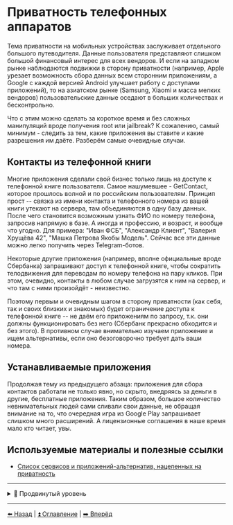 # Приватность телефонных аппаратов

Тема приватности на мобильных устройствах заслуживает отдельного большого путеводителя. Данные пользователя представляют слишком большой финансовый интерес для всех вендоров. И если на западном рынке наблюдаются подвижки в сторону приватности (например, Apple урезает возможность сбора данных всем сторонним приложениям, а Google с каждой версией Android улучшает работу с доступами приложений), то на азиатском рынке (Samsung, Xiaomi и масса мелких вендоров) пользовательские данные оседают в больших количествах и бесконтрольно.

Что с этим можно сделать за короткое время и без сложных манипуляций вроде получения root или jailbreak? К сожалению, самый минимум - следить за тем, какие приложения вы ставите и какие разрешения им даёте. Разберём самые очевидные случаи.

## Контакты из телефонной книги

Многие приложения сделали свой бизнес только лишь на доступе к телефонной книге пользователя. Самое нашумевшее - GetContact, которое прошлось волной и по российским пользователям. Принцип прост -- связка из имени контакта и телефонного номера из вашей книги утекают на сервера, там объединяются в одну базу данных. После чего становится возможным узнать ФИО по номеру телефона, запросив напрямую в базе. А иногда и профессию, и возраст, и вообще что угодно. Для примера: "Иван ФСБ", "Александр Клиент", "Валерия Хрущёва 42", "Машка Петрова Якобы Модель". Сейчас все эти данные можно легко получить через Telegram-ботов.

Некоторые другие приложения (например, вполне официальные вроде Сбербанка) запрашивают доступ к телефонной книге, чтобы сократить телодвижения для переводам по номеру телефона на пару кликов. При этом, очевидно, контакты в любом случае загрузятся к ним на сервер, и что там с ними произойдёт - неизвестно.

Поэтому первым и очевидным шагом в сторону приватности (как себя, так и своих близких и знакомых) будет ограничение доступа к телефонной книге -- не даём его приложениям по запросу, т.к. они должны функционировать без него (Сбербанк прекрасно обходится и без этого). В противном случае внимательно изучаем приложение и ищем альтернативы, если оно безоговорочно требует дать ваши номера.

## Устанавливаемые приложения

Продолжая тему из предыдущего абзаца: приложения для сбора контактов работали не только явно, но скрыто, внедряясь за деньги в другие, бесплатные приложения.
Таким образом, большое количество невнимательных людей сами сливали свои данные, не обращая внимание на то, что очередная игра из Google Play запрашивает
слишком много расширений. А лицензионные соглашения в наше время мало кто читает, увы.

## Используемые материалы и полезные ссылки

- [Список сервисов и приложений-альтернатив, нацеленных на приватность](https://github.com/pluja/awesome-privacy)

---

<details>
  <summary>🥷 Продвинутый уровень</summary>


## Wi-Fi

Каждый телефон, который может подключиться к беспроводной интернет-сети, обладает MAC-адресом. Этот адрес используется телефоном
не только во время подключения, но и даже при поиске "знакомых" Wi-Fi-сетей вокруг.

Этим пользуются компании, организующие интернет в общественных пространствах. Они настраивают свои устройства на сбор всех MAC-адресов
проходящих вокруг людей. Таким образом, становится возможным не только отслеживать перемещения и посещения, но даже следить за конкретными
людьми до места жительства. А если человек подключился к "опасной" точке доступа, то становится возможным связать телефон с ним напрямую.

Отдельная заметка касательно сбора MAC-адресов телефонов, находящихся в режиме поиска сетей. Устройства Apple по умолчанию поддерживают
создание случайных MAC при поиске, с версии iOS 14 также делают случайные адреса для каждой сети Wi-Fi при подключении. Устройства Android
менее приватны, возможность использования случайных идентификаторов появилась только с версии Android 10.

**Придерживайтесь следующих правил:**
- Выключайте Wi-Fi на устройстве, когда он вам не нужен.
- Не подключайтесь к публичным беспроводными сетям.
- Периодически очищайте список известных Wi-Fi в телефоне.

*Раздел будет дополняться*

- [Прошли мимо кафе, а вам тут же показали его рекламу? Это не паранойя](https://meduza.io/feature/2018/10/24/proshli-mimo-kafe-a-vam-tut-zhe-pokazali-ego-reklamu-eto-ne-paranoyya)
- [Telegram-канал про защиту смартфонов на Android](https://t.me/tvoijazz)

</details>

---

[⬅️ Назад](./making-breaches-useless.md) | [⏫ Оглавление](../README.md) | [➡️ Вперёд](./platforms.md)
